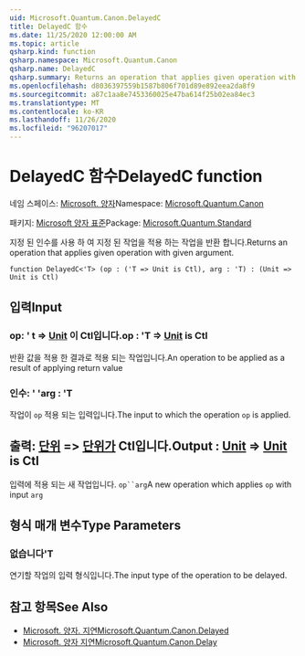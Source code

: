 ```yaml
---
uid: Microsoft.Quantum.Canon.DelayedC
title: DelayedC 함수
ms.date: 11/25/2020 12:00:00 AM
ms.topic: article
qsharp.kind: function
qsharp.namespace: Microsoft.Quantum.Canon
qsharp.name: DelayedC
qsharp.summary: Returns an operation that applies given operation with given argument.
ms.openlocfilehash: d8036397559b1587b806f701d89e892eea2da8f9
ms.sourcegitcommit: a87c1aa8e7453360025e47ba614f25b02ea84ec3
ms.translationtype: MT
ms.contentlocale: ko-KR
ms.lasthandoff: 11/26/2020
ms.locfileid: "96207017"
---
```

# <a name="delayedc-function"></a><span data-ttu-id="35eaa-102">DelayedC 함수</span><span class="sxs-lookup"><span data-stu-id="35eaa-102">DelayedC function</span></span>

<span data-ttu-id="35eaa-103">네임 스페이스: [Microsoft. 양자](xref:Microsoft.Quantum.Canon)</span><span class="sxs-lookup"><span data-stu-id="35eaa-103">Namespace: [Microsoft.Quantum.Canon](xref:Microsoft.Quantum.Canon)</span></span>

<span data-ttu-id="35eaa-104">패키지: [Microsoft 양자 표준](https://nuget.org/packages/Microsoft.Quantum.Standard)</span><span class="sxs-lookup"><span data-stu-id="35eaa-104">Package: [Microsoft.Quantum.Standard](https://nuget.org/packages/Microsoft.Quantum.Standard)</span></span>


<span data-ttu-id="35eaa-105">지정 된 인수를 사용 하 여 지정 된 작업을 적용 하는 작업을 반환 합니다.</span><span class="sxs-lookup"><span data-stu-id="35eaa-105">Returns an operation that applies given operation with given argument.</span></span>

```qsharp
function DelayedC<'T> (op : ('T => Unit is Ctl), arg : 'T) : (Unit => Unit is Ctl)
```


## <a name="input"></a><span data-ttu-id="35eaa-106">입력</span><span class="sxs-lookup"><span data-stu-id="35eaa-106">Input</span></span>

### <a name="op--t--unit--is-ctl"></a><span data-ttu-id="35eaa-107">op: ' t => [Unit](xref:microsoft.quantum.lang-ref.unit)  이 Ctl입니다.</span><span class="sxs-lookup"><span data-stu-id="35eaa-107">op : 'T => [Unit](xref:microsoft.quantum.lang-ref.unit)  is Ctl</span></span>

<span data-ttu-id="35eaa-108">반환 값을 적용 한 결과로 적용 되는 작업입니다.</span><span class="sxs-lookup"><span data-stu-id="35eaa-108">An operation to be applied as a result of applying return value</span></span>


### <a name="arg--t"></a><span data-ttu-id="35eaa-109">인수: ' '</span><span class="sxs-lookup"><span data-stu-id="35eaa-109">arg : 'T</span></span>

<span data-ttu-id="35eaa-110">작업이 `op` 적용 되는 입력입니다.</span><span class="sxs-lookup"><span data-stu-id="35eaa-110">The input to which the operation `op` is applied.</span></span>



## <a name="output--unit--unit--is-ctl"></a><span data-ttu-id="35eaa-111">출력: [단위](xref:microsoft.quantum.lang-ref.unit) => [단위가](xref:microsoft.quantum.lang-ref.unit)  Ctl입니다.</span><span class="sxs-lookup"><span data-stu-id="35eaa-111">Output : [Unit](xref:microsoft.quantum.lang-ref.unit) => [Unit](xref:microsoft.quantum.lang-ref.unit)  is Ctl</span></span>

<span data-ttu-id="35eaa-112">입력에 적용 되는 새 작업입니다. `op``arg`</span><span class="sxs-lookup"><span data-stu-id="35eaa-112">A new operation which applies `op` with input `arg`</span></span>

## <a name="type-parameters"></a><span data-ttu-id="35eaa-113">형식 매개 변수</span><span class="sxs-lookup"><span data-stu-id="35eaa-113">Type Parameters</span></span>

### <a name="t"></a><span data-ttu-id="35eaa-114">없습니다</span><span class="sxs-lookup"><span data-stu-id="35eaa-114">'T</span></span>

<span data-ttu-id="35eaa-115">연기할 작업의 입력 형식입니다.</span><span class="sxs-lookup"><span data-stu-id="35eaa-115">The input type of the operation to be delayed.</span></span>

## <a name="see-also"></a><span data-ttu-id="35eaa-116">참고 항목</span><span class="sxs-lookup"><span data-stu-id="35eaa-116">See Also</span></span>

- [<span data-ttu-id="35eaa-117">Microsoft. 양자. 지연</span><span class="sxs-lookup"><span data-stu-id="35eaa-117">Microsoft.Quantum.Canon.Delayed</span></span>](xref:Microsoft.Quantum.Canon.Delayed)
- [<span data-ttu-id="35eaa-118">Microsoft. 양자 지연</span><span class="sxs-lookup"><span data-stu-id="35eaa-118">Microsoft.Quantum.Canon.Delay</span></span>](xref:Microsoft.Quantum.Canon.Delay)